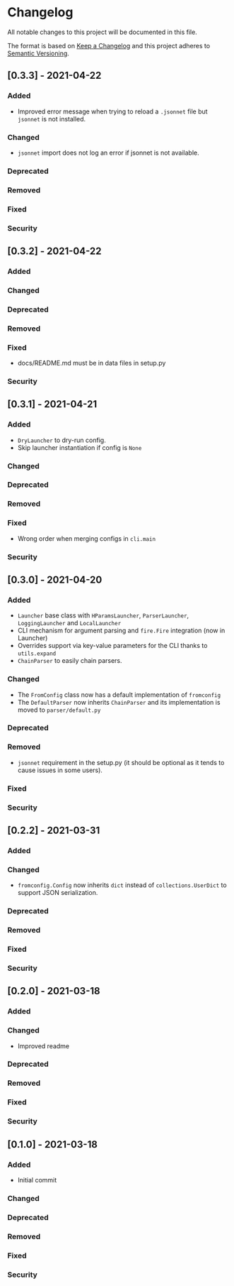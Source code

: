 # Changelog

All notable changes to this project will be documented in this file.

The format is based on [Keep a Changelog](https://keepachangelog.com/en/1.0.0/) and this project adheres to [Semantic Versioning](https://semver.org).


## [0.3.3] - 2021-04-22

### Added
- Improved error message when trying to reload a `.jsonnet` file but `jsonnet` is not installed.

### Changed
- `jsonnet` import does not log an error if jsonnet is not available.

### Deprecated
### Removed
### Fixed
### Security


## [0.3.2] - 2021-04-22

### Added
### Changed
### Deprecated
### Removed
### Fixed
- docs/README.md must be in data files in setup.py

### Security


## [0.3.1] - 2021-04-21

### Added
- `DryLauncher` to dry-run config.
- Skip launcher instantiation if config is `None`

### Changed
### Deprecated
### Removed
### Fixed
- Wrong order when merging configs in `cli.main`

### Security


## [0.3.0] - 2021-04-20

### Added
- `Launcher` base class with `HParamsLauncher`, `ParserLauncher`, `LoggingLauncher` and `LocalLauncher`
- CLI mechanism for argument parsing and `fire.Fire` integration (now in Launcher)
- Overrides support via key-value parameters for the CLI thanks to `utils.expand`
- `ChainParser` to easily chain parsers.

### Changed
- The `FromConfig` class now has a default implementation of `fromconfig`
- The `DefaultParser` now inherits `ChainParser` and its implementation is moved to `parser/default.py`

### Deprecated
### Removed
- `jsonnet` requirement in the setup.py (it should be optional as it tends to cause issues in some users).

### Fixed
### Security



## [0.2.2] - 2021-03-31

### Added
### Changed
- `fromconfig.Config` now inherits `dict` instead of `collections.UserDict` to support JSON serialization.

### Deprecated
### Removed
### Fixed
### Security


## [0.2.0] - 2021-03-18

### Added
### Changed
- Improved readme

### Deprecated
### Removed
### Fixed
### Security

## [0.1.0] - 2021-03-18

### Added
- Initial commit

### Changed
### Deprecated
### Removed
### Fixed
### Security
